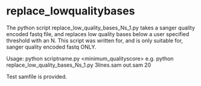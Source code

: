 # replace_lowqualitybases
The python script replace_low_quality_bases_Ns_1.py takes a sanger quality encoded fastq file, and replaces low quality bases below a user specified threshold with an N.
This script was written for, and is only suitable for, sanger quality encoded fastq ONLY.

Usage:
python scriptname.py <infilename> <outfilename> <minimum_qualityscore>
e.g. python replace_low_quality_bases_Ns_1.py 3lines.sam out.sam 20

Test samfile is provided.

